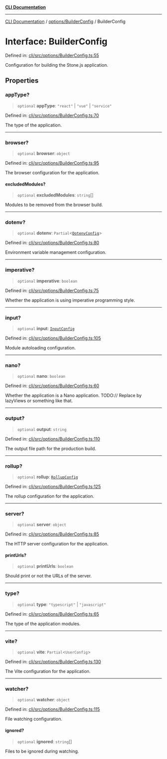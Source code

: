 [**CLI Documentation**](../../../README.md)

***

[CLI Documentation](../../../README.md) / [options/BuilderConfig](../README.md) / BuilderConfig

# Interface: BuilderConfig

Defined in: [cli/src/options/BuilderConfig.ts:55](https://github.com/stonemjs/cli/blob/f139573d7f6e29779d41fb031ed261bfcad59d09/src/options/BuilderConfig.ts#L55)

Configuration for building the Stone.js application.

## Properties

### appType?

> `optional` **appType**: `"react"` \| `"vue"` \| `"service"`

Defined in: [cli/src/options/BuilderConfig.ts:70](https://github.com/stonemjs/cli/blob/f139573d7f6e29779d41fb031ed261bfcad59d09/src/options/BuilderConfig.ts#L70)

The type of the application.

***

### browser?

> `optional` **browser**: `object`

Defined in: [cli/src/options/BuilderConfig.ts:95](https://github.com/stonemjs/cli/blob/f139573d7f6e29779d41fb031ed261bfcad59d09/src/options/BuilderConfig.ts#L95)

The browser configuration for the application.

#### excludedModules?

> `optional` **excludedModules**: `string`[]

Modules to be removed from the browser build.

***

### dotenv?

> `optional` **dotenv**: `Partial`\<[`DotenvConfig`](../../DotenvConfig/interfaces/DotenvConfig.md)\>

Defined in: [cli/src/options/BuilderConfig.ts:80](https://github.com/stonemjs/cli/blob/f139573d7f6e29779d41fb031ed261bfcad59d09/src/options/BuilderConfig.ts#L80)

Environment variable management configuration.

***

### imperative?

> `optional` **imperative**: `boolean`

Defined in: [cli/src/options/BuilderConfig.ts:75](https://github.com/stonemjs/cli/blob/f139573d7f6e29779d41fb031ed261bfcad59d09/src/options/BuilderConfig.ts#L75)

Whether the application is using imperative programming style.

***

### input?

> `optional` **input**: [`InputConfig`](InputConfig.md)

Defined in: [cli/src/options/BuilderConfig.ts:105](https://github.com/stonemjs/cli/blob/f139573d7f6e29779d41fb031ed261bfcad59d09/src/options/BuilderConfig.ts#L105)

Module autoloading configuration.

***

### nano?

> `optional` **nano**: `boolean`

Defined in: [cli/src/options/BuilderConfig.ts:60](https://github.com/stonemjs/cli/blob/f139573d7f6e29779d41fb031ed261bfcad59d09/src/options/BuilderConfig.ts#L60)

Whether the application is a Nano application.
TODO:// Replace by lazyViews or something like that.

***

### output?

> `optional` **output**: `string`

Defined in: [cli/src/options/BuilderConfig.ts:110](https://github.com/stonemjs/cli/blob/f139573d7f6e29779d41fb031ed261bfcad59d09/src/options/BuilderConfig.ts#L110)

The output file path for the production build.

***

### rollup?

> `optional` **rollup**: [`RollupConfig`](RollupConfig.md)

Defined in: [cli/src/options/BuilderConfig.ts:125](https://github.com/stonemjs/cli/blob/f139573d7f6e29779d41fb031ed261bfcad59d09/src/options/BuilderConfig.ts#L125)

The rollup configuration for the application.

***

### server?

> `optional` **server**: `object`

Defined in: [cli/src/options/BuilderConfig.ts:85](https://github.com/stonemjs/cli/blob/f139573d7f6e29779d41fb031ed261bfcad59d09/src/options/BuilderConfig.ts#L85)

The HTTP server configuration for the application.

#### printUrls?

> `optional` **printUrls**: `boolean`

Should print or not the URLs of the server.

***

### type?

> `optional` **type**: `"typescript"` \| `"javascript"`

Defined in: [cli/src/options/BuilderConfig.ts:65](https://github.com/stonemjs/cli/blob/f139573d7f6e29779d41fb031ed261bfcad59d09/src/options/BuilderConfig.ts#L65)

The type of the application modules.

***

### vite?

> `optional` **vite**: `Partial`\<`UserConfig`\>

Defined in: [cli/src/options/BuilderConfig.ts:130](https://github.com/stonemjs/cli/blob/f139573d7f6e29779d41fb031ed261bfcad59d09/src/options/BuilderConfig.ts#L130)

The Vite configuration for the application.

***

### watcher?

> `optional` **watcher**: `object`

Defined in: [cli/src/options/BuilderConfig.ts:115](https://github.com/stonemjs/cli/blob/f139573d7f6e29779d41fb031ed261bfcad59d09/src/options/BuilderConfig.ts#L115)

File watching configuration.

#### ignored?

> `optional` **ignored**: `string`[]

Files to be ignored during watching.
